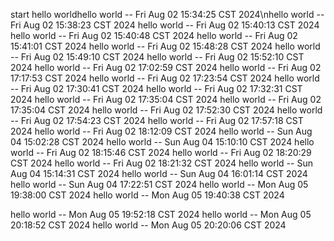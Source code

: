 start
hello worldhello world -- Fri Aug 02 15:34:25 CST 2024\nhello world -- Fri Aug 02 15:38:23 CST 2024
hello world -- Fri Aug 02 15:40:13 CST 2024
 hello world -- Fri Aug 02 15:40:48 CST 2024
hello world -- Fri Aug 02 15:41:01 CST 2024
hello world -- Fri Aug 02 15:48:28 CST 2024
hello world -- Fri Aug 02 15:49:10 CST 2024
hello world -- Fri Aug 02 15:52:10 CST 2024
hello world -- Fri Aug 02 17:02:59 CST 2024
hello world -- Fri Aug 02 17:17:53 CST 2024
hello world -- Fri Aug 02 17:23:54 CST 2024
hello world -- Fri Aug 02 17:30:41 CST 2024
hello world -- Fri Aug 02 17:32:31 CST 2024
hello world -- Fri Aug 02 17:35:04 CST 2024
hello world -- Fri Aug 02 17:35:04 CST 2024
hello world -- Fri Aug 02 17:52:30 CST 2024
hello world -- Fri Aug 02 17:54:23 CST 2024
hello world -- Fri Aug 02 17:57:18 CST 2024
hello world -- Fri Aug 02 18:12:09 CST 2024
hello world -- Sun Aug 04 15:02:28 CST 2024
hello world -- Sun Aug 04 15:10:10 CST 2024
hello world -- Fri Aug 02 18:15:46 CST 2024
hello world -- Fri Aug 02 18:20:29 CST 2024
hello world -- Fri Aug 02 18:21:32 CST 2024
hello world -- Sun Aug 04 15:14:31 CST 2024
hello world -- Sun Aug 04 16:01:14 CST 2024
hello world -- Sun Aug 04 17:22:51 CST 2024
hello world -- Mon Aug 05 19:38:00 CST 2024
hello world -- Mon Aug 05 19:40:38 CST 2024

hello world -- Mon Aug 05 19:52:18 CST 2024
hello world -- Mon Aug 05 20:18:52 CST 2024
hello world -- Mon Aug 05 20:20:06 CST 2024